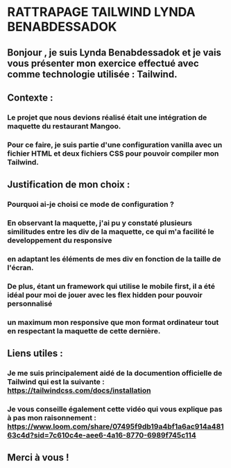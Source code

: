 
# RATTRAPAGE TAILWIND LYNDA BENABDESSADOK 

## Bonjour , je suis Lynda Benabdessadok et je vais vous présenter mon exercice effectué avec comme technologie utilisée : Tailwind.

## Contexte : 
### Le projet que nous devions réalisé était une intégration de maquette du restaurant Mangoo. 
### Pour ce faire, je suis partie d'une configuration vanilla avec un fichier HTML et deux fichiers CSS pour pouvoir compiler mon Tailwind.


## Justification de mon choix : 
### Pourquoi ai-je choisi ce mode de configuration ? 
### En observant la maquette, j'ai pu y constaté plusieurs similitudes entre les div de la maquette, ce qui m'a facilité le developpement du responsive 
### en adaptant les éléments de mes div en fonction de la taille de l'écran. 
### De plus, étant un framework qui utilise le mobile first, il a été idéal pour moi de jouer avec les flex hidden pour pouvoir personnalisé 
### un maximum mon responsive que mon format ordinateur tout en respectant la maquette de cette dernière.

## Liens utiles : 
### Je me suis principalement aidé de la documention officielle de Tailwind qui est la suivante : https://tailwindcss.com/docs/installation
### Je vous conseille également cette vidéo qui vous explique pas à pas mon raisonnement : https://www.loom.com/share/07495f9db19a4bf1a6ac914a48163c4d?sid=7c610c4e-aee6-4a16-8770-6989f745c114

## Merci à vous ! 
